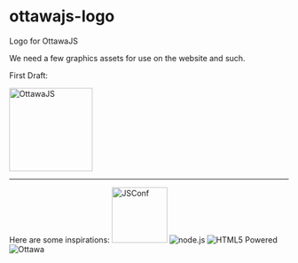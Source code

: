 ottawajs-logo
=============

Logo for OttawaJS

We need a few graphics assets for use on the website and such.

First Draft:

<img src="https://raw.github.com/ottawajs/ottawajs-logo/master/OttawaJS.png"  width="150" alt="OttawaJS">

<hr >
Here are some inspirations:

<img src="https://raw.github.com/ottawajs/ottawajs-logo/master/jsconf.jpg"  width="100" alt="JSConf">

<img src="https://raw.github.com/ottawajs/ottawajs-logo/master/nodejs-dark.png"   alt="node.js">

<img src="https://raw.github.com/ottawajs/ottawajs-logo/master/html5-badge-h-solo.png" alt="HTML5 Powered" title="HTML5 Powered">

<img src="https://raw.github.com/ottawajs/ottawajs-logo/master/ottawa_logo.png" alt="Ottawa" title="Ottawa">